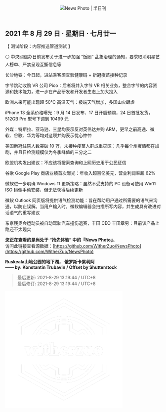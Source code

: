 <header>  

![News Photo | 半日刊](ref/photo.jpg)  

</header>

<section>  

## 2021 年 8 月 29 日 · 星期日 · 七月廿一  

【 测试阶段：内容推送管道测试 】  

⚪ 中央网信办日前发布关于进一步加强 “饭圈” 乱象治理的通知，要求取消明星艺人榜单、严禁呈现互撕信息等  

长沙地铁：今日起，进站乘客须查验健康码 + 新冠疫苗接种记录  

字节跳动收购 VR 公司 Pico：后者将并入字节 VR 相关业务，整合字节的内容资源和技术能力，进一步在产品研发和开发者生态上加大投入  

欧洲未来可能出现超 50℃ 高温天气：极端天气增加，多国山火肆虐  

iPhone 13 全系价格曝光：9 月 14 日发布、17 日开启预购，24 日首批发货，512GB Pro 型号下调到 10499 元  

外媒：特斯拉、亚马逊、三星均表示反对英伟达并购 ARM，更早之前高通、微软、谷歌、华为等均对这项并购表示忧心忡忡  

美国新冠住院人数突破 10 万，未接种疫苗人群成重灾区：几乎每个州疫情都在加剧，并且日检测规模仅为冬季峰值的三分之二  

欧盟机构发出建议：不应该将搜索查询和上网历史用于公民征信  

谷歌 Google Play 商店业绩首次曝光：年收入超百亿美元，营业利润率超 62%  

微软进一步明确 Windows 11 更新策略：虽然不受支持的 PC 设备可使用 Win11 ISO 镜像手动安装，但无法获得后续更新  

微软 Outlook 网页版将提供语气检测功能：旨在帮助用户通过所需要的语气来沟通，以防止误解。当用户输入时，微软编辑器会扫描所写内容，并生成具有改进对话语气的重写建议  

东京残奥会运动员被自动驾驶汽车撞伤退赛，丰田 CEO 丰田章男：目前该产品上路还不太现实  

</section>  

<footer>  

**您正在查看的是尚处于 “抢先体验” 中的『News Photo』**。  
访问此链接查看源数据：[https://github.com/WitherZuo/NewsPhoto](https://github.com/WitherZuo/NewsPhoto)  

**Ruskeala山地公园的地下湖， 俄罗斯卡累利阿**  
**—— by: Konstantin Trubavin / Offset by Shutterstock** 

> 最后更新: 2021-8-29 13:19:44 / UTC+8  
> 最后修订: 2021-8-29 13:19:44 / UTC+8  

![watermark](ref/avatar-normal-new.png "watermark")  

</footer>  

<script src="ref/bundle.js"></script>
